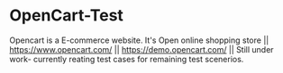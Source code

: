 # OpenCart-Test
Opencart is a E-commerce website. It's Open online shopping store  ||
https://www.opencart.com/  ||
https://demo.opencart.com/  ||
Still under work- currently reating test cases for remaining test scenerios.
